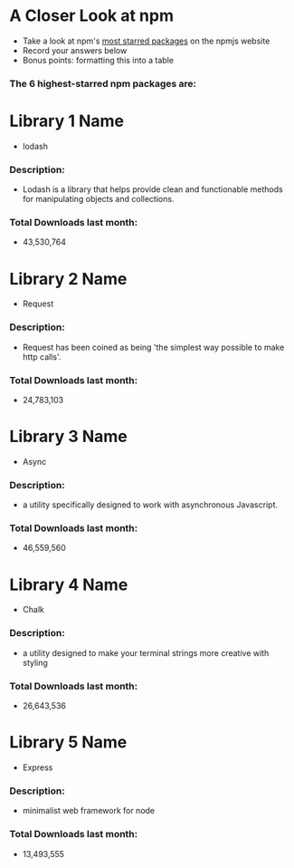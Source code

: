 # A Closer Look at npm
- Take a look at npm's [most starred packages](https://www.npmjs.com/browse/star) on the npmjs website
- Record your answers below
- Bonus points: formatting this into a table

### The 6 highest-starred npm packages are:

# Library 1 Name

* lodash

### Description:


* Lodash is a library that helps provide clean and functionable methods for manipulating objects and collections.

### Total Downloads last month:


* 43,530,764

# Library 2 Name


* Request

### Description:


* Request has been coined as being 'the simplest way possible to make http calls'. 

### Total Downloads last month:


* 24,783,103

# Library 3 Name


* Async

### Description:


* a utility specifically designed to work with asynchronous Javascript.

### Total Downloads last month:


* 46,559,560

# Library 4 Name


* Chalk

### Description:


* a utility designed to make your terminal strings more creative with styling

### Total Downloads last month:


* 26,643,536

# Library 5 Name


* Express


### Description:


* minimalist web framework for node

### Total Downloads last month:


* 13,493,555
